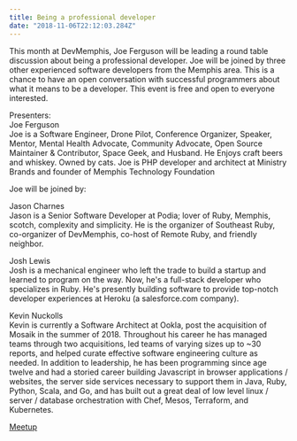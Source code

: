 ```yaml
---
title: Being a professional developer
date: "2018-11-06T22:12:03.284Z"
---
```


This month at DevMemphis, Joe Ferguson will be leading a round table discussion about being a professional developer. Joe will be joined by three other experienced software developers from the Memphis area. This is a chance to have an open conversation with successful programmers about what it means to be a developer. This event is free and open to everyone interested.

Presenters:  
Joe Ferguson  
Joe is a Software Engineer, Drone Pilot, Conference Organizer, Speaker, Mentor, Mental Health Advocate, Community Advocate, Open Source Maintainer & Contributor, Space Geek, and Husband. He Enjoys craft beers and whiskey. Owned by cats. Joe is PHP developer and architect at Ministry Brands and founder of Memphis Technology Foundation

Joe will be joined by:

Jason Charnes  
Jason is a Senior Software Developer at Podia; lover of Ruby, Memphis, scotch, complexity and simplicity. He is the organizer of Southeast Ruby, co-organizer of DevMemphis, co-host of Remote Ruby, and friendly neighbor.

Josh Lewis  
Josh is a mechanical engineer who left the trade to build a startup and learned to program on the way. Now, he's a full-stack developer who specializes in Ruby. He's presently building software to provide top-notch developer experiences at Heroku (a salesforce.com company).

Kevin Nuckolls  
Kevin is currently a Software Architect at Ookla, post the acquisition of Mosaik in the summer of 2018. Throughout his career he has managed teams through two acquisitions, led teams of varying sizes up to ~30 reports, and helped curate effective software engineering culture as needed. In addition to leadership, he has been programming since age twelve and had a storied career building Javascript in browser applications / websites, the server side services necessary to support them in Java, Ruby, Python, Scala, and Go, and has built out a great deal of low level linux / server / database orchestration with Chef, Mesos, Terraform, and Kubernetes.

[Meetup](https://www.meetup.com/memphis-technology-user-groups/events/255694030/)